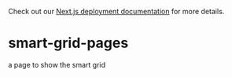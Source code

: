 Check out our [Next.js deployment documentation](https://nextjs.org/docs/deployment) for more details.
# smart-grid-pages
a page to show the smart grid
